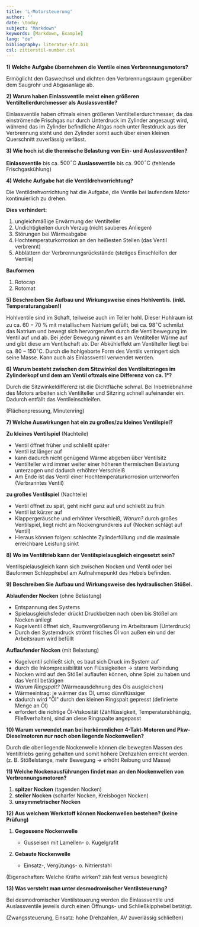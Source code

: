 ```yaml
---
title: 'L-Motorsteuerung'
author: ''
date: \today
subject: "Markdown"
keywords: [Markdown, Example]
lang: "de"
bibliography: literatur-kfz.bib 
csl: zitierstil-number.csl
---
```

<!-----------------------------+
Dozent: Marc Limburg
Thema:  Loesung - Motorsteuerung
Fachbuch ([@brand:2020:fachkundeKfz] S. 243)
Fachbuch ([@respondeck:2019:servicetechniker] S. 142)
Tabellenbuch ([@bell:2021:tabellenbuchKfz] S. 281)
FS ([@bell:2020:formelsammlung] S. 32 - 37)
#
## 
ju 15-4-22
+----------------------------------------------------->

**1) Welche Aufgabe übernehmen die Ventile eines Verbrennungsmotors?**

Ermöglicht den Gaswechsel und dichten den Verbrennungsraum gegenüber dem Saugrohr und Abgasanlage ab.

**2) Warum haben Einlassventile meist einen größeren Ventiltellerdurchmesser als Auslassventile?**

Einlassventile haben oftmals einen größeren Ventiltellerdurchmesser, da das einströmende Frischgas nur durch Unterdruck im Zylinder angesaugt wird, während das im Zylinder befindliche Altgas noch unter Restdruck aus der Verbrennung steht und den Zylinder somit auch über einen kleinen Querschnitt zuverlässig verlässt.

**3) Wie hoch ist die thermische Belastung von Ein- und Auslassventilen?**

**Einlassventile** bis ca. $500^\circ\text{C}$
**Auslassventile** bis ca. $900^\circ\text{C}$ (fehlende Frischgaskühlung)

**4) Welche Aufgabe hat die Ventildrehvorrichtung?**

Die Ventildrehvorrichtung hat die Aufgabe, die Ventile bei laufendem Motor kontinuierlich zu drehen. 
 
**Dies verhindert:**

1. ungleichmäßige Erwärmung der Ventilteller
1. Undichtigkeiten durch Verzug (nicht sauberes Anliegen)
1. Störungen bei Wärmeabgabe
1. Hochtemperaturkorrosion an den heißesten Stellen (das Ventil verbrennt)
1. Abblättern der Verbrennungsrückstände (stetiges Einschleifen der Ventile) 


**Bauformen** 

1. Rotocap 
2. Rotomat


**5) Beschreiben Sie Aufbau und Wirkungsweise eines Hohlventils. (inkl. Temperaturangaben!)**

Hohlventile sind im Schaft, teilweise auch im Teller hohl. Dieser Hohlraum ist zu ca. $60 - 70~\%$ mit metallischem Natrium gefüllt, bei ca. $98^\circ\text{C}$ schmilzt das Natrium und bewegt sich hervorgerufen durch die Ventilbewegung im Ventil auf und ab. Bei jeder Bewegung nimmt es am Ventilteller Wärme auf und gibt diese am Ventilschaft ab. Der Abkühleffekt am Ventilteller liegt bei ca. $80 - 150^\circ\text{C}$. 
Durch die hohlgeborte Form des Ventils verringert sich seine Masse. Kann auch als Einlassventil verwendet werden.

**6) Warum besteht zwischen dem Sitzwinkel des Ventilsitzringes im Zylinderkopf und dem am Ventil oftmals eine Differenz von ca. 1°?**

Durch die Sitzwinkeldifferenz ist die Dichtfläche schmal. Bei Inbetriebnahme des Motors arbeiten sich Ventilteller und Sitzring schnell aufeinander ein. Dadurch entfällt das Ventileinschleifen.

(Flächenpressung, Minutenring)

**7) Welche Auswirkungen hat ein zu großes/zu kleines Ventilspiel?**

**Zu kleines Ventilspiel** (Nachteile)

- Ventil öffnet früher und schließt später
- Ventil ist länger auf
- kann dadurch nicht genügend Wärme abgeben über Ventilsitz
- Ventilteller wird immer weiter einer höheren thermischen Belastung unterzogen und dadurch erhöhter Verschleiß
- Am Ende ist das Ventil einer Hochtemperaturkorrosion unterworfen (Verbranntes Ventil)


**zu großes Ventilspiel** (Nachteile)

- Ventil öffnet zu spät, geht nicht ganz auf und schließt zu früh
- Ventil ist kürzer auf
- Klappergeräusche und erhöhter Verschleiß, *Warum?* durch großes Ventilspiel, liegt nicht am Nockengrundkreis auf (Nocken schlägt auf Ventil)
- Hieraus können folgen: schlechte Zylinderfüllung und die  maximale erreichbare Leistung sinkt


**8) Wo im Ventiltrieb kann der Ventilspielausgleich eingesetzt sein?**

Ventilspielausgleich kann sich zwischen Nocken und Ventil oder bei Bauformen Schlepphebel am Aufnahmepunkt des Hebels befinden.

**9) Beschreiben Sie Aufbau und Wirkungsweise des hydraulischen Stößel.**

**Ablaufender Nocken** (ohne Belastung)

- Entspannung des Systems 
- Spielausgleichsfeder drückt Druckbolzen nach oben bis Stößel am Nocken anliegt 
- Kugelventil öffnet sich, Raumvergrößerung im Arbeitsraum (Unterdruck)
- Durch den Systemdruck strömt frisches Öl von außen ein und der Arbeitsraum wird befüllt 

**Auflaufender Nocken** (mit Belastung)

- Kugelventil schließt sich, es baut sich Druck im System auf
- durch die Inkompressibilität von Flüssigkeiten $\to$ starre Verbindung
- Nocken wird auf den Stößel auflaufen können, ohne Spiel zu haben und das Ventil betätigen 
- *Warum Ringspalt?* (Wärmeausdehnung des Öls ausgleichen)
- Wärmeeintrag: je wärmer das Öl, umso dünnflüssiger
- dadurch wird "Öl" durch den kleinen Ringspalt gepresst (definierte Menge an Öl) 
- erfordert die richtige Öl-Viskosität (Zähflüssigkeit, Temperaturabhängig, Fließverhalten), sind an diese Ringspalte angepasst

**10) Warum verwendet man bei herkömmlichen 4-Takt-Motoren und Pkw-Dieselmotoren nur noch oben liegende Nockenwellen?**

Durch die obenliegende Nockenwelle können die bewegten Massen des Ventiltriebs gering gehalten und somit höhere Drehzahlen erreicht werden. (z. B. Stößelstange, mehr Bewegung $\to$ erhöht Reibung und Masse)

**11) Welche Nockenausführungen findet man an den Nockenwellen von Verbrennungsmotoren?**

1. **spitzer Nocken** (tagenden Nocken)
2. **steiler Nocken** (scharfer Nocken, Kreisbogen Nocken)
3. **unsymmetrischer Nocken**

**12) Aus welchem Werkstoff können Nockenwellen bestehen? (keine Prüfung)**

1. **Gegossene Nockenwelle** 
   - Gusseisen mit Lamellen- o. Kugelgrafit

2. **Gebaute Nockenwelle** 
   - Einsatz-, Vergütungs- o. Nitrierstahl

(Eigenschaften: Welche Kräfte wirken? zäh fest versus beweglich)

**13) Was versteht man unter desmodromischer Ventilsteuerung?**

Bei desmodromischer Ventilsteuerung werden die Einlassventile und Auslassventile jeweils durch einen Öffnungs- und Schließkipphebel betätigt.

(Zwangssteuerung, Einsatz: hohe Drehzahlen, AV zuverlässig schließen)